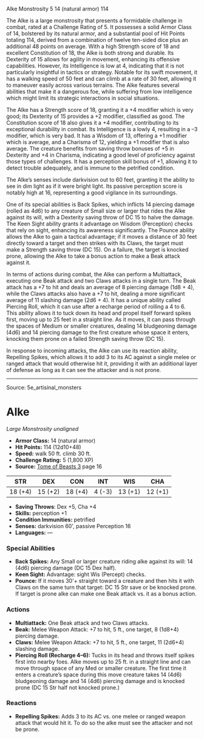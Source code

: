 <MonsterName/>Alke</MonsterName>
<CreatureType/>Monstrosity</CreatureType>
<CR/>5</CR>
<AC/>14 (natural armor)</AC>
<HP/>114</HP>
<summary>The Alke is a large monstrosity that presents a formidable challenge in combat, rated at a Challenge Rating of 5. It possesses a solid Armor Class of 14, bolstered by its natural armor, and a substantial pool of Hit Points totaling 114, derived from a combination of twelve ten-sided dice plus an additional 48 points on average. With a high Strength score of 18 and excellent Constitution of 18, the Alke is both strong and durable. Its Dexterity of 15 allows for agility in movement, enhancing its offensive capabilities. However, its Intelligence is low at 4, indicating that it is not particularly insightful in tactics or strategy. Notable for its swift movement, it has a walking speed of 50 feet and can climb at a rate of 30 feet, allowing it to maneuver easily across various terrains. The Alke features several abilities that make it a dangerous foe, while suffering from low intelligence which might limit its strategic interactions in social situations.</summary>

<detail>

The Alke has a Strength score of 18, granting it a +4 modifier which is very good; its Dexterity of 15 provides a +2 modifier, classified as good. The Constitution score of 18 also gives it a +4 modifier, contributing to its exceptional durability in combat. Its Intelligence is a lowly 4, resulting in a –3 modifier, which is very bad. It has a Wisdom of 13, offering a +1 modifier which is average, and a Charisma of 12, yielding a +1 modifier that is also average. The creature benefits from saving throw bonuses of +5 in Dexterity and +4 in Charisma, indicating a good level of proficiency against those types of challenges. It has a perception skill bonus of +1, allowing it to detect trouble adequately, and is immune to the petrified condition.

The Alke’s senses include darkvision out to 60 feet, granting it the ability to see in dim light as if it were bright light. Its passive perception score is notably high at 16, representing a good vigilance in its surroundings.

One of its special abilities is Back Spikes, which inflicts 14 piercing damage (rolled as 4d6) to any creature of Small size or larger that rides the Alke against its will, with a Dexterity saving throw of DC 15 to halve the damage. The Keen Sight ability grants it advantage on Wisdom (Perception) checks that rely on sight, enhancing its awareness significantly. The Pounce ability allows the Alke to gain a tactical advantage; if it moves a distance of 30 feet directly toward a target and then strikes with its Claws, the target must make a Strength saving throw (DC 15). On a failure, the target is knocked prone, allowing the Alke to take a bonus action to make a Beak attack against it.

In terms of actions during combat, the Alke can perform a Multiattack, executing one Beak attack and two Claws attacks in a single turn. The Beak attack has a +7 to hit and deals an average of 8 piercing damage (1d8 + 4), while the Claws attacks also have a +7 to hit, dealing a more significant average of 11 slashing damage (2d6 + 4). It has a unique ability called Piercing Roll, which it can use after a recharge period of rolling a 4 to 6. This ability allows it to tuck down its head and propel itself forward spikes first, moving up to 25 feet in a straight line. As it moves, it can pass through the spaces of Medium or smaller creatures, dealing 14 bludgeoning damage (4d6) and 14 piercing damage to the first creature whose space it enters, knocking them prone on a failed Strength saving throw (DC 15).

In response to incoming attacks, the Alke can use its reaction ability, Repelling Spikes, which allows it to add 3 to its AC against a single melee or ranged attack that would otherwise hit it, providing it with an additional layer of defense as long as it can see the attacker and is not prone.</detail>



---

Source: 5e_artisinal_monsters

# Alke

*Large* *Monstrosity* *unaligned*

- **Armor Class:** 14 (natural armor)
- **Hit Points:** 114 (12d10+48)
- **Speed:** walk 50 ft. climb 30 ft.
- **Challenge Rating:** 5 (1,800 XP)
- **Source:** [Tome of Beasts 3](https://koboldpress.com/kpstore/product/tome-of-beasts-3-for-5th-edition/) page 16

| STR | DEX | CON | INT | WIS | CHA |
| --- | --- | --- | --- | --- | --- |
| 18 (+4) | 15 (+2) | 18 (+4) | 4 (-3) | 13 (+1) | 12 (+1) |

- **Saving Throws**: Dex +5, Cha +4
- **Skills:** perception +1
- **Condition Immunities:** petrified
- **Senses:** darkvision 60', passive Perception 16
- **Languages:** —

### Special Abilities

- **Back Spikes:** Any Small or larger creature riding alke against its will: 14 (4d6) piercing damage (DC 15 Dex half).
- **Keen Sight:** Advantage: sight Wis (Percept) checks.
- **Pounce:** If it moves 30'+ straight toward a creature and then hits it with Claws on the same turn that target: DC 15 Str save or be knocked prone. If target is prone alke can make one Beak attack vs. it as a bonus action.

### Actions

- **Multiattack:** One Beak attack and two Claws attacks.
- **Beak:** Melee Weapon Attack: +7 to hit, 5 ft., one target, 8 (1d8+4) piercing damage.
- **Claws:** Melee Weapon Attack: +7 to hit, 5 ft., one target, 11 (2d6+4) slashing damage.
- **Piercing Roll (Recharge 4–6):** Tucks in its head and throws itself spikes first into nearby foes. Alke moves up to 25 ft. in a straight line and can move through space of any Med or smaller creature. The first time it enters a creature’s space during this move creature takes 14 (4d6) bludgeoning damage and 14 (4d6) piercing damage and is knocked prone (DC 15 Str half not knocked prone.)

### Reactions

- **Repelling Spikes:** Adds 3 to its AC vs. one melee or ranged weapon attack that would hit it. To do so the alke must see the attacker and not be prone.





